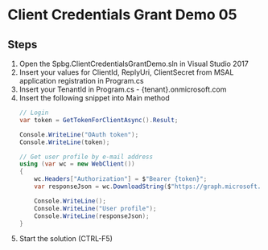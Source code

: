 # Client Credentials Grant Demo 05

## Steps
1. Open the Spbg.ClientCredentialsGrantDemo.sln in Visual Studio 2017
1. Insert your values for ClientId, ReplyUri, ClientSecret from MSAL application registration in Program.cs
1. Insert your TenantId in Program.cs - {tenant}.onmicrosoft.com
1. Insert the following snippet into Main method
	```csharp
    // Login
    var token = GetTokenForClientAsync().Result;

    Console.WriteLine("OAuth token");
    Console.WriteLine(token);

    // Get user profile by e-mail address
    using (var wc = new WebClient())
    {
        wc.Headers["Authorization"] = $"Bearer {token}";
        var responseJson = wc.DownloadString($"https://graph.microsoft.com/v1.0/users/admin@{TenantId}");

        Console.WriteLine();
        Console.WriteLine("User profile");
        Console.WriteLine(responseJson);
    }	
	```
1. Start the solution (CTRL-F5)